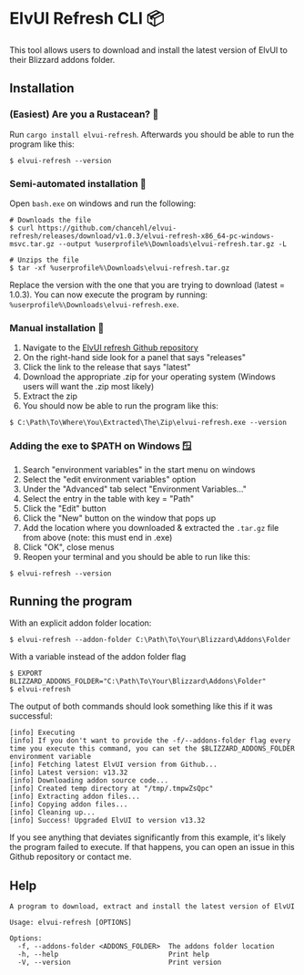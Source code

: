 # ElvUI Refresh CLI 📦

This tool allows users to download and install the latest version of ElvUI to their Blizzard addons folder.

## Installation

### (Easiest) Are you a Rustacean? 🦀

Run `cargo install elvui-refresh`. Afterwards you should be able to run the program like this:

```
$ elvui-refresh --version
```

### Semi-automated installation 🚙

Open `bash.exe` on windows and run the following:

```
# Downloads the file
$ curl https://github.com/chancehl/elvui-refresh/releases/download/v1.0.3/elvui-refresh-x86_64-pc-windows-msvc.tar.gz --output %userprofile%\Downloads\elvui-refresh.tar.gz -L

# Unzips the file
$ tar -xf %userprofile%\Downloads\elvui-refresh.tar.gz
```

Replace the version with the one that you are trying to download (latest = 1.0.3). You can now execute the program by running: `%userprofile%\Downloads\elvui-refresh.exe`.

### Manual installation 🔨

1. Navigate to the [ElvUI refresh Github repository](https://github.com/chancehl/elvui-refresh)
2. On the right-hand side look for a panel that says "releases"
3. Click the link to the release that says "latest"
4. Download the appropriate .zip for your operating system (Windows users will want the .zip most likely)
5. Extract the zip
6. You should now be able to run the program like this:

```
$ C:\Path\To\Where\You\Extracted\The\Zip\elvui-refresh.exe --version
```

### Adding the exe to $PATH on Windows 🪟

1. Search "environment variables" in the start menu on windows
2. Select the "edit environment variables" option
3. Under the "Advanced" tab select "Environment Variables..."
4. Select the entry in the table with key = "Path"
5. Click the "Edit" button
6. Click the "New" button on the window that pops up
7. Add the location where you downloaded & extracted the `.tar.gz` file from above (note: this must end in .exe)
8. Click "OK", close menus
9. Reopen your terminal and you should be able to run like this:

```
$ elvui-refresh --version
```

## Running the program

With an explicit addon folder location:

```
$ elvui-refresh --addon-folder C:\Path\To\Your\Blizzard\Addons\Folder
```

With a variable instead of the addon folder flag

```
$ EXPORT BLIZZARD_ADDONS_FOLDER="C:\Path\To\Your\Blizzard\Addons\Folder"
$ elvui-refresh
```

The output of both commands should look something like this if it was successful:

```
[info] Executing
[info] If you don't want to provide the -f/--addons-folder flag every time you execute this command, you can set the $BLIZZARD_ADDONS_FOLDER environment variable
[info] Fetching latest ElvUI version from Github...
[info] Latest version: v13.32
[info] Downloading addon source code...
[info] Created temp directory at "/tmp/.tmpwZsQpc"
[info] Extracting addon files...
[info] Copying addon files...
[info] Cleaning up...
[info] Success! Upgraded ElvUI to version v13.32
```

If you see anything that deviates significantly from this example, it's likely the program failed to execute. If that happens, you can open an issue in this Github repository or contact me.

## Help

```
A program to download, extract and install the latest version of ElvUI

Usage: elvui-refresh [OPTIONS]

Options:
  -f, --addons-folder <ADDONS_FOLDER>  The addons folder location
  -h, --help                           Print help
  -V, --version                        Print version
```
